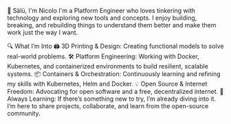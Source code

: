 👋 Sälü, I'm Nicolo
I'm a Platform Engineer who loves tinkering with technology and exploring new tools and concepts. I enjoy building, breaking, and rebuilding things to understand them better and make them work just the way I want.

🔍 What I’m Into
  🖨️ 3D Printing & Design: Creating functional models to solve real-world problems.
  🛠️ Platform Engineering: Working with Docker, Kubernetes, and containerized environments to build resilient, scalable systems.
  📦 Containers & Orchestration: Continuously learning and refining my skills with Kubernetes, Helm and Docker.
  💡 Open Source & Internet Freedom: Advocating for open software and a free, decentralized internet.
  🔧 Always Learning: If there’s something new to try, I’m already diving into it.
I’m here to share projects, collaborate, and learn from the open-source community.
